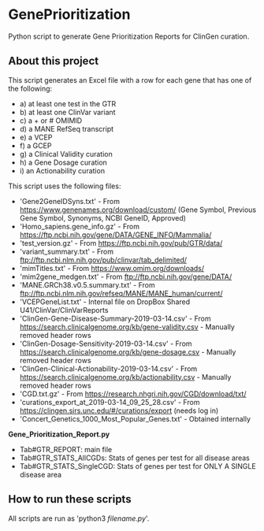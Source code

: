 # GenePrioritization
Python script to generate Gene Prioritization Reports for ClinGen curation.

## About this project
This script generates an Excel file with a row for each gene that has one of the following:
* a) at least one test in the GTR
* b) at least one ClinVar variant
* c) a + or # OMIMID
* d) a MANE RefSeq transcript
* e) a VCEP
* f) a GCEP
* g) a Clinical Validity curation
* h) a Gene Dosage curation
* i) an Actionability curation

This script uses the following files:
  * 'Gene2GeneIDSyns.txt' - From https://www.genenames.org/download/custom/ (Gene Symbol, Previous Gene Symbol, Synonyms, NCBI GeneID, Approved)
  * 'Homo_sapiens.gene_info.gz' - From https://ftp.ncbi.nih.gov/gene/DATA/GENE_INFO/Mammalia/
  * 'test_version.gz' - From https://ftp.ncbi.nih.gov/pub/GTR/data/
  * 'variant_summary.txt' - From ftp://ftp.ncbi.nlm.nih.gov/pub/clinvar/tab_delimited/
  * 'mimTitles.txt' - From https://www.omim.org/downloads/
  * 'mim2gene_medgen.txt' - From ftp://ftp.ncbi.nih.gov/gene/DATA/
  * 'MANE.GRCh38.v0.5.summary.txt' - From ftp://ftp.ncbi.nlm.nih.gov/refseq/MANE/MANE_human/current/
  * 'VCEPGeneList.txt' - Internal file on DropBox Shared U41/ClinVar/ClinVarReports
  * 'ClinGen-Gene-Disease-Summary-2019-03-14.csv' - From https://search.clinicalgenome.org/kb/gene-validity.csv - Manually removed header rows
  * 'ClinGen-Dosage-Sensitivity-2019-03-14.csv' - From https://search.clinicalgenome.org/kb/gene-dosage.csv -  Manually removed header rows
  * 'ClinGen-Clinical-Actionability-2019-03-14.csv' - From https://search.clinicalgenome.org/kb/actionability.csv - Manually removed header rows
  * 'CGD.txt.gz' - From https://research.nhgri.nih.gov/CGD/download/txt/
  * 'curations_export_at_2019-03-14_09_25_28.csv' - From https://clingen.sirs.unc.edu/#/curations/export (needs log in)
  * 'Concert_Genetics_1000_Most_Popular_Genes.txt' - Obtained internally

**Gene_Prioritization_Report.py**
  * Tab#GTR_REPORT: main file
  * Tab#GTR_STATS_AllCGDs: Stats of genes per test for all disease areas
  * Tab#GTR_STATS_SingleCGD: Stats of genes per test for ONLY A SINGLE disease area

## How to run these scripts
All scripts are run as 'python3 *filename.py*'.
